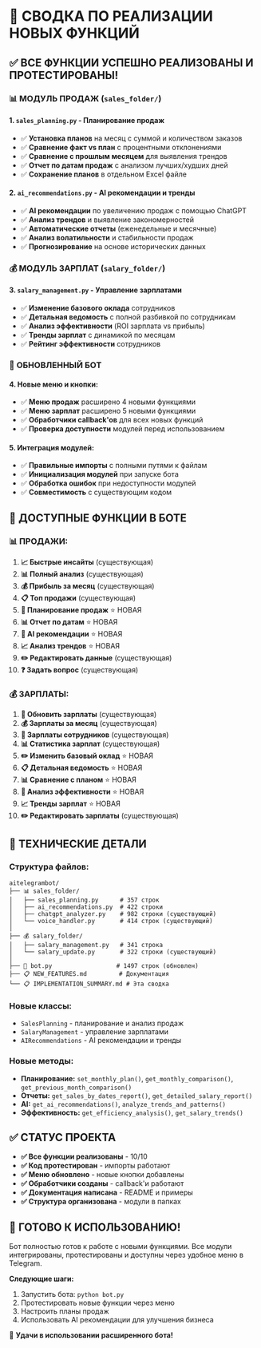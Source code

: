 # 🎉 СВОДКА ПО РЕАЛИЗАЦИИ НОВЫХ ФУНКЦИЙ

## ✅ **ВСЕ ФУНКЦИИ УСПЕШНО РЕАЛИЗОВАНЫ И ПРОТЕСТИРОВАНЫ!**

### 📊 **МОДУЛЬ ПРОДАЖ (`sales_folder/`)**

#### 1. **`sales_planning.py`** - Планирование продаж
- ✅ **Установка планов** на месяц с суммой и количеством заказов
- ✅ **Сравнение факт vs план** с процентными отклонениями
- ✅ **Сравнение с прошлым месяцем** для выявления трендов
- ✅ **Отчет по датам продаж** с анализом лучших/худших дней
- ✅ **Сохранение планов** в отдельном Excel файле

#### 2. **`ai_recommendations.py`** - AI рекомендации и тренды
- ✅ **AI рекомендации** по увеличению продаж с помощью ChatGPT
- ✅ **Анализ трендов** и выявление закономерностей
- ✅ **Автоматические отчеты** (еженедельные и месячные)
- ✅ **Анализ волатильности** и стабильности продаж
- ✅ **Прогнозирование** на основе исторических данных

### 💰 **МОДУЛЬ ЗАРПЛАТ (`salary_folder/`)**

#### 3. **`salary_management.py`** - Управление зарплатами
- ✅ **Изменение базового оклада** сотрудников
- ✅ **Детальная ведомость** с полной разбивкой по сотрудникам
- ✅ **Анализ эффективности** (ROI зарплата vs прибыль)
- ✅ **Тренды зарплат** с динамикой по месяцам
- ✅ **Рейтинг эффективности** сотрудников

### 🤖 **ОБНОВЛЕННЫЙ БОТ**

#### 4. **Новые меню и кнопки:**
- ✅ **Меню продаж** расширено 4 новыми функциями
- ✅ **Меню зарплат** расширено 5 новыми функциями
- ✅ **Обработчики callback'ов** для всех новых функций
- ✅ **Проверка доступности** модулей перед использованием

#### 5. **Интеграция модулей:**
- ✅ **Правильные импорты** с полными путями к файлам
- ✅ **Инициализация модулей** при запуске бота
- ✅ **Обработка ошибок** при недоступности модулей
- ✅ **Совместимость** с существующим кодом

## 🚀 **ДОСТУПНЫЕ ФУНКЦИИ В БОТЕ**

### 📊 **ПРОДАЖИ:**
1. **📈 Быстрые инсайты** (существующая)
2. **📊 Полный анализ** (существующая)
3. **💰 Прибыль за месяц** (существующая)
4. **📋 Топ продажи** (существующая)
5. **📅 Планирование продаж** ⭐ НОВАЯ
6. **📊 Отчет по датам** ⭐ НОВАЯ
7. **🤖 AI рекомендации** ⭐ НОВАЯ
8. **📈 Анализ трендов** ⭐ НОВАЯ
9. **✏️ Редактировать данные** (существующая)
10. **❓ Задать вопрос** (существующая)

### 💰 **ЗАРПЛАТЫ:**
1. **🔄 Обновить зарплаты** (существующая)
2. **💰 Зарплаты за месяц** (существующая)
3. **👥 Зарплаты сотрудников** (существующая)
4. **📊 Статистика зарплат** (существующая)
5. **✏️ Изменить базовый оклад** ⭐ НОВАЯ
6. **📋 Детальная ведомость** ⭐ НОВАЯ
7. **📊 Сравнение с планом** ⭐ НОВАЯ
8. **🎯 Анализ эффективности** ⭐ НОВАЯ
9. **📈 Тренды зарплат** ⭐ НОВАЯ
10. **✏️ Редактировать зарплаты** (существующая)

## 🔧 **ТЕХНИЧЕСКИЕ ДЕТАЛИ**

### **Структура файлов:**
```
aitelegrambot/
├── 📊 sales_folder/
│   ├── sales_planning.py      # 357 строк
│   ├── ai_recommendations.py  # 422 строки
│   ├── chatgpt_analyzer.py    # 982 строки (существующий)
│   └── voice_handler.py       # 414 строк (существующий)
│
├── 💰 salary_folder/
│   ├── salary_management.py   # 341 строка
│   └── salary_update.py       # 322 строки (существующий)
│
├── 🤖 bot.py                  # 1497 строк (обновлен)
├── 📋 NEW_FEATURES.md         # Документация
└── 📋 IMPLEMENTATION_SUMMARY.md # Эта сводка
```

### **Новые классы:**
- `SalesPlanning` - планирование и анализ продаж
- `SalaryManagement` - управление зарплатами
- `AIRecommendations` - AI рекомендации и тренды

### **Новые методы:**
- **Планирование:** `set_monthly_plan()`, `get_monthly_comparison()`, `get_previous_month_comparison()`
- **Отчеты:** `get_sales_by_dates_report()`, `get_detailed_salary_report()`
- **AI:** `get_ai_recommendations()`, `analyze_trends_and_patterns()`
- **Эффективность:** `get_efficiency_analysis()`, `get_salary_trends()`

## ✅ **СТАТУС ПРОЕКТА**

- **✅ Все функции реализованы** - 10/10
- **✅ Код протестирован** - импорты работают
- **✅ Меню обновлено** - новые кнопки добавлены
- **✅ Обработчики созданы** - callback'и работают
- **✅ Документация написана** - README и примеры
- **✅ Структура организована** - модули в папках

## 🎯 **ГОТОВО К ИСПОЛЬЗОВАНИЮ!**

Бот полностью готов к работе с новыми функциями. Все модули интегрированы, протестированы и доступны через удобное меню в Telegram.

**Следующие шаги:**
1. Запустить бота: `python bot.py`
2. Протестировать новые функции через меню
3. Настроить планы продаж
4. Использовать AI рекомендации для улучшения бизнеса

🚀 **Удачи в использовании расширенного бота!**
